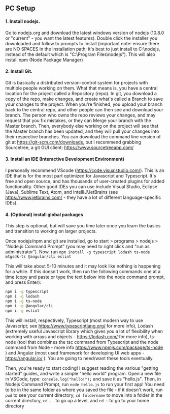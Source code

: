## PC Setup

#### 1. Install nodejs.
  
Go to nodejs.org and download the latest windows version of nodejs (10.8.0 or "current" - you want the latest features). Double click the installer you downloaded and follow to prompts to install (important note: ensure there are NO SPACES in the installation path; it's best to just install to C:\nodejs, instead of the default which is "C:\Program Files\nodejs"). This will also install npm (Node Package Manager)
  
#### 2. Install Git.
  
Git is basically a distributed version-control system for projects with multiple people working on them. What that means is, you have a central location for the project called a Repository (repo). In git, you download a copy of the repo, make changes, and create what's called a Branch to save your changes to the project. When you're finished, you upload your branch back to the central repo, and other people can then see and download your branch. The person who owns the repo reviews your changes, and may request that you fix mistakes, or they can Merge your branch with the Master branch. Then, everybody else working on the project will see that the Master branch has been updated, and they will pull your changes into their respective branches. You can download the command line version of git at https://git-scm.com/downloads, but I recommend grabbing Sourcetree, a git GUI client: https://www.sourcetreeapp.com/

#### 3. Install an IDE (Interactive Development Environment)

I personally recommend VScode (https://code.visualstudio.com/). This is an IDE that is for the most part optimized for Javascript and Typescript. It's free and open source, and has thousands of user-created plugins for added functionality. Other good IDEs you can use include Visual Studio, Eclipse (Java), Sublime Text, Atom, and IntelliJ/JetBrains (see https://www.jetbrains.com/ - they have a lot of different language-specific IDEs). 

#### 4. (Optional) install global packages

This step is optional, but will save you time later once you learn the basics and transition to working on larger projects.

Once nodejs/npm and git are installed, go to start > programs > nodejs > "Node.js Command Prompt" (you may need to right click and "run as administrator"). Now, run 
`npm install -g typescript lodash ts-node mtgsdk-ts @angular/cli eslint`

This will take about 5-10 minutes and it may look like nothing is happening for a while. If this doesn't work, then run the following commands one at a time (copy and paste or type the text below into the node command prompt, and press Enter):

```sh
npm i -g typescript
npm i -g lodash
npm i -g ts-node
npm i -g @angular/cli
npm i -g eslint
```

This will install, respectively, Typescript (most modern way to use Javascript; see https://www.typescriptlang.org/ for more info), Lodash (extremely useful Javascript library which gives you a lot of flexibility when working with arrays and objects - https://lodash.com/ for more info), ts-node (tool that combines the tsc command from Typescript and the node command from Node - more info https://www.npmjs.com/package/ts-node ) and Angular (most used framework for developing UI web apps - https://angular.io/ ). You are going to need/want these tools eventually.
  
Then, you're ready to start coding! I suggest reading the various "getting started" guides, and write a simple "hello world" program.
Open a new file in VSCode, type:
`console.log("hello!");`
and save it as "hello.js". Then, in Nodejs Command Prompt, run `node hello.js` to run your first app! You need to be in the same folder as where you saved the file - if it doesn't work, run `pwd` to see your current directory, `cd foldername` to move into a folder in the current directory, `cd ..` to go up a level, and `cd ~` to go to your home directory 
